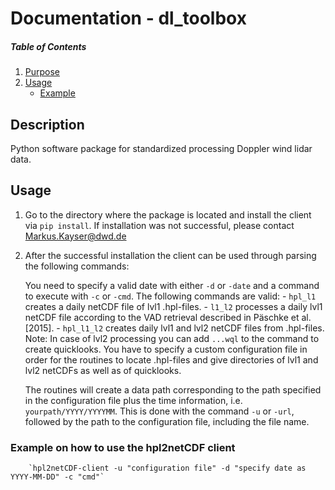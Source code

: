 # Documentation - dl_toolbox

##### Table of Contents  
1. [Purpose](#desc)  
2. [Usage](#usage) 
    - [Example](#example)


<a name="desc"/></a>
## Description
Python software package for standardized processing Doppler wind lidar data.

<a name="usage"/></a>
## Usage
1.	Go to the directory where the package is located and install the client via `pip install`. If installation was not successful, please contact Markus.Kayser@dwd.de
  
2.	After the successful installation the client can be used through parsing the following commands:

	You need to specify a valid date with either `-d` or `-date` and a command to execute with `-c` or `-cmd`.
	The following commands are valid:
		- `hpl_l1` creates a daily netCDF file of lvl1 .hpl-files.
		- `l1_l2` processes a daily lvl1 netCDF file according to the VAD retrieval described in Päschke et al. [2015].
		- `hpl_l1_l2` creates daily lvl1 and lvl2 netCDF files from .hpl-files.
        Note: In case of lvl2 processing you can add `...wql` to the command to create quicklooks.
	You have to specify a custom configuration file in order for the routines to locate .hpl-files and give directories of lvl1 	and lvl2 netCDFs as well as of quicklooks.
    
    The routines will create a data path corresponding to the path specified in the configuration file plus the time 		information, i.e. `yourpath/YYYY/YYYYMM`.
	This is done with the command `-u` or `-url`, followed by the path to the configuration file, including the file name.
    
<a name="example"/></a>
### Example on how to use the hpl2netCDF client

		`hpl2netCDF-client -u "configuration file" -d "specify date as YYYY-MM-DD" -c "cmd"`
